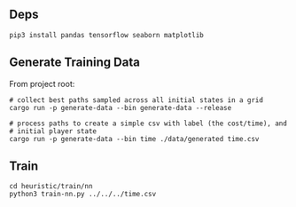 ## Deps

    pip3 install pandas tensorflow seaborn matplotlib

## Generate Training Data

From project root:

    # collect best paths sampled across all initial states in a grid
    cargo run -p generate-data --bin generate-data --release

    # process paths to create a simple csv with label (the cost/time), and
    # initial player state
    cargo run -p generate-data --bin time ./data/generated time.csv

## Train

    cd heuristic/train/nn
    python3 train-nn.py ../../../time.csv
